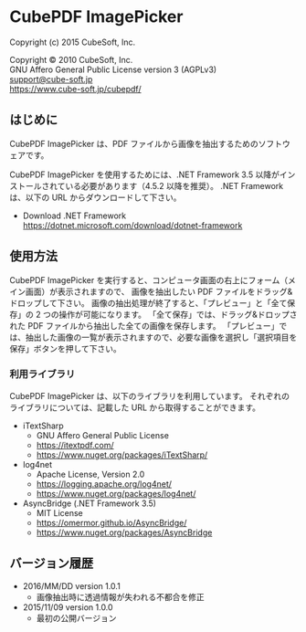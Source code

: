 CubePDF ImagePicker
====

Copyright (c) 2015 CubeSoft, Inc.

Copyright © 2010 CubeSoft, Inc.  
GNU Affero General Public License version 3 (AGPLv3)  
support@cube-soft.jp  
https://www.cube-soft.jp/cubepdf/

## はじめに

CubePDF ImagePicker は、PDF ファイルから画像を抽出するためのソフトウェアです。

CubePDF ImagePicker を使用するためには、.NET Framework 3.5 以降がインストールされている必要があります（4.5.2 以降を推奨）。
.NET Framework は、以下の URL からダウンロードして下さい。

* Download .NET Framework  
  https://dotnet.microsoft.com/download/dotnet-framework

## 使用方法

CubePDF ImagePicker を実行すると、コンピュータ画面の右上にフォーム（メイン画面）が表示されますので、
画像を抽出したい PDF ファイルをドラッグ&ドロップして下さい。
画像の抽出処理が終了すると、「プレビュー」と「全て保存」の 2 つの操作が可能になります。
「全て保存」では、ドラッグ&ドロップされた PDF ファイルから抽出した全ての画像を保存します。
「プレビュー」では、抽出した画像の一覧が表示されますので、必要な画像を選択し「選択項目を保存」ボタンを押して下さい。

### 利用ライブラリ

CubePDF ImagePicker は、以下のライブラリを利用しています。
それぞれのライブラリについては、記載した URL から取得することができます。

* iTextSharp
    - GNU Affero General Public License
    - https://itextpdf.com/
    - https://www.nuget.org/packages/iTextSharp/
* log4net
    - Apache License, Version 2.0
    - https://logging.apache.org/log4net/
    - https://www.nuget.org/packages/log4net/
* AsyncBridge (.NET Framework 3.5)
    - MIT License
    - https://omermor.github.io/AsyncBridge/
    - https://www.nuget.org/packages/AsyncBridge

## バージョン履歴

* 2016/MM/DD version 1.0.1
    - 画像抽出時に透過情報が失われる不都合を修正
* 2015/11/09 version 1.0.0
    - 最初の公開バージョン